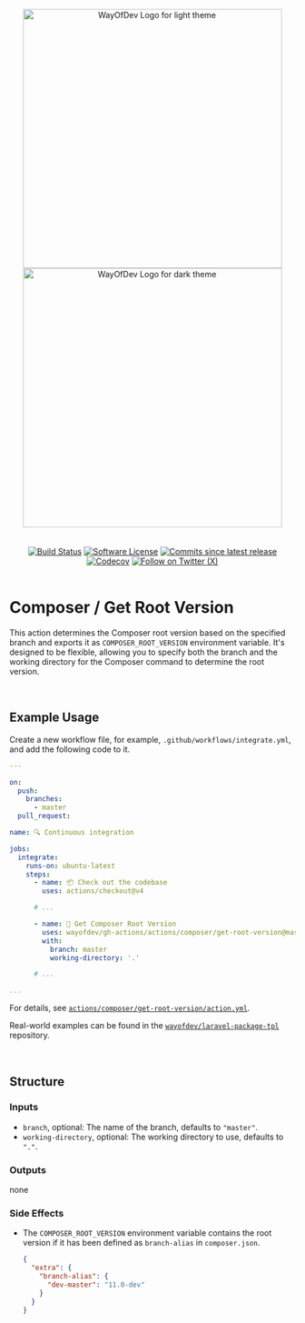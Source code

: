 <br>
<div align="center">
<img width="456" src="https://raw.githubusercontent.com/wayofdev/gh-actions/master/assets/logo.gh-light-mode-only.png#gh-light-mode-only" alt="WayOfDev Logo for light theme">
<img width="456" src="https://raw.githubusercontent.com/wayofdev/gh-actions/master/assets/logo.gh-dark-mode-only.png#gh-dark-mode-only" alt="WayOfDev Logo for dark theme">
</div>
<br>
<br>

<div align="center">
<a href="https://github.com/wayofdev/gh-actions/actions" target="_blank"><img alt="Build Status" src="https://img.shields.io/endpoint.svg?url=https%3A%2F%2Factions-badge.atrox.dev%2Fwayofdev%2Fgh-actions%2Fbadge&style=flat-square"/></a>
<a href="../../../LICENSE.md"><img src="https://img.shields.io/github/license/wayofdev/gh-actions.svg?style=flat-square&color=blue" alt="Software License"/></a>
<a href="" target="_blank"><img alt="Commits since latest release" src="https://img.shields.io/github/commits-since/wayofdev/gh-actions/latest?style=flat-square"></a>
<a href="https://discord.gg/CE3TcCC5vr" target="_blank"><img alt="Codecov" src="https://img.shields.io/discord/1228506758562058391?style=flat-square&logo=discord&labelColor=7289d9&logoColor=white&color=39456d"></a>
<a href="https://x.com/intent/follow?screen_name=wayofdev" target="_blank"><img alt="Follow on Twitter (X)" src="https://img.shields.io/badge/-Follow-black?style=flat-square&logo=X"></a>
</div>

<br>

# Composer / Get Root Version

This action determines the Composer root version based on the specified branch and exports it as `COMPOSER_ROOT_VERSION` environment variable. It's designed to be flexible, allowing you to specify both the branch and the working directory for the Composer command to determine the root version.

<br>

## Example Usage

Create a new workflow file, for example, `.github/workflows/integrate.yml`, and add the following code to it.

```yaml
---

on:
  push:
    branches:
      - master
  pull_request:

name: 🔍 Continuous integration

jobs:
  integrate:
    runs-on: ubuntu-latest
    steps:
      - name: 📦 Check out the codebase
        uses: actions/checkout@v4

      # ...

      - name: 🎯 Get Composer Root Version
        uses: wayofdev/gh-actions/actions/composer/get-root-version@master
        with:
          branch: master
          working-directory: '.'

      # ...

...
```

For details, see [`actions/composer/get-root-version/action.yml`](./action.yml).

Real-world examples can be found in the [`wayofdev/laravel-package-tpl`](https://github.com/wayofdev/laravel-package-tpl/blob/master/.github/workflows/integrate.yml) repository.

<br>

## Structure

### Inputs

- `branch`, optional: The name of the branch, defaults to `"master"`.
- `working-directory`, optional: The working directory to use, defaults to `"."`.

### Outputs

none

### Side Effects

- The `COMPOSER_ROOT_VERSION` environment variable contains the root version if it has been defined as `branch-alias` in `composer.json`.

  ```json
  {
    "extra": {
      "branch-alias": {
        "dev-master": "11.0-dev"
      }
    }
  }
  ```

<br>

